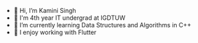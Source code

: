 - 👋 Hi, I’m Kamini Singh
- 👀 I'm 4th year IT undergrad at IGDTUW
- 🌱 I’m currently learning Data Structures and Algorithms in C++
- 💞️ I enjoy working with Flutter


<!---
kamini-singh/kamini-singh is a ✨ special ✨ repository because its `README.md` (this file) appears on your GitHub profile.
You can click the Preview link to take a look at your changes.
--->
